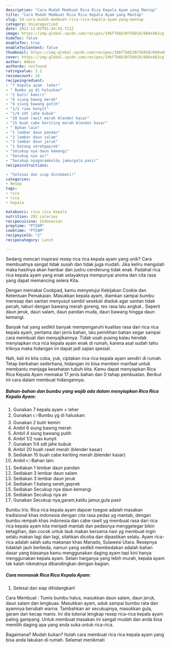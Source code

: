 ```yaml
---
description: "Cara Mudah Membuat Rica Rica Kepala Ayam yang Mantap"
title: "Cara Mudah Membuat Rica Rica Kepala Ayam yang Mantap"
slug: 54-cara-mudah-membuat-rica-rica-kepala-ayam-yang-mantap
category: Uncategorized
date: 2022-12-03T01:44:43.721Z
image: https://img-global.cpcdn.com/recipes/19bf7b6b3075b910/680x482cq70/rica-rica-kepala-ayam-foto-resep-utama.jpg
hideToc: false
enableToc: true
enableTocContent: false
thumbnail: https://img-global.cpcdn.com/recipes/19bf7b6b3075b910/680x482cq70/rica-rica-kepala-ayam-foto-resep-utama.jpg
cover: https://img-global.cpcdn.com/recipes/19bf7b6b3075b910/680x482cq70/rica-rica-kepala-ayam-foto-resep-utama.jpg
author: Admin
authorAv: notfound
ratingvalue: 3.2
reviewcount: 24
recipeingredient:
- "7 kepala ayam  leher"
- " Bumbu yg di haluskan"
- "2 butir kemiri"
- "6 siung bawng merah"
- "4 siung bawang putih"
- "1/2 ruas kunyit"
- "1/4 sdt jahe bubuk"
- "20 buah rawit merah blender kasar"
- "15 buah cabe keriting merah blender kasar"
- " Bahan lain"
- "1 lembar daun pandan"
- "3 lembar daun salam"
- "3 lembar daun jeruk"
- "1 batang serehgeprek"
- "Secukup nya daun kemangi"
- "Secukup nya air"
- "Secukup nyagaramkaldu jamurgula pasir"
recipeinstructions:

- "Selesai dan siap dinikmati!"
categories:
- Resep
tags:
- rica
- rica
- kepala

katakunci: rica rica kepala 
nutrition: 292 calories
recipecuisine: Indonesian
preptime: "PT26M"
cooktime: "PT58M"
recipeyield: "2"
recipecategory: Lunch

---
```





Sedang mencari inspirasi resep rica rica kepala ayam yang unik? Cara membuatnya sangat tidak susah dan tidak juga mudah. Jika keliru mengolah maka hasilnya akan hambar dan justru cenderung tidak enak. Padahal rica rica kepala ayam yang enak selayaknya mempunyai aroma dan cita rasa yang dapat memancing selera Kita.





Dengan memakai Cookpad, kamu menyetujui Kebijakan Cookie dan Ketentuan Pemakaian. Masukkan kepala ayam, diamkan sampai bumbu meresap dan santan menyusut sambil sesekali diaduk agar santan tidak pecah, taburi dengan bawang merah goreng, tes rasa lalu angkat.. Seperti daun jeruk, daun salam, daun pandan muda, daun bawang hingga daun kemangi.

Banyak hal yang sedikit banyak mempengaruhi kualitas rasa dari rica rica kepala ayam, pertama dari jenis bahan, lalu pemilihan bahan segar sampai cara membuat dan menyajikannya. Tidak usah pusing kalau hendak menyiapkan rica rica kepala ayam enak di rumah, karena asal sudah tahu triknya maka hidangan ini dapat jadi sajian spesial.






Nah, kali ini kita coba, yuk, ciptakan rica rica kepala ayam sendiri di rumah. Tetap berbahan sederhana, hidangan ini bisa memberi manfaat untuk membantu menjaga kesehatan tubuh kita. Kamu dapat menyiapkan Rica Rica Kepala Ayam memakai 17 jenis bahan dan 0 tahap pembuatan. Berikut ini cara dalam membuat hidangannya.

<!--inarticleads1-->

##### Bahan-bahan dan bumbu yang wajib ada dalam menyiapkan Rica Rica Kepala Ayam:

1. Gunakan 7 kepala ayam + leher
1. Gunakan  👉Bumbu yg di haluskan:
1. Gunakan 2 butir kemiri
1. Ambil 6 siung bawng merah
1. Ambil 4 siung bawang putih
1. Ambil 1/2 ruas kunyit
1. Gunakan 1/4 sdt jahe bubuk
1. Ambil 20 buah rawit merah (blender kasar)
1. Sediakan 15 buah cabe keriting merah (blender kasar)
1. Ambil  👉Bahan lain:
1. Sediakan 1 lembar daun pandan
1. Sediakan 3 lembar daun salam
1. Sediakan 3 lembar daun jeruk
1. Sediakan 1 batang sereh,geprek
1. Sediakan Secukup nya daun kemangi
1. Sediakan Secukup nya air
1. Gunakan Secukup nya,garam,kaldu jamur,gula pasir


Bumbu Iris: Rica rica kepala ayam dapoer toegoe adalah masakan tradisional khas indonesia dengan cita rasa pedas yg mantab, dengan bumbu rempah khas indonesia dan cabe rawit yg membuat rasa dari rica rica kepala ayam kita menjadi mantab dan pedasnya menggelegar bikin ketagihan, dan cocok untuk lauk makan bersama nasi yg membuat ingin selalu makan lagi dan lagi, silahkan dicoba dan dipastikan selalu. Ayam rica-rica adalah salah satu makanan khas Manado, Sulawesi Utara. Resepnya tidaklah jauh berbeda, namun yang sedikit membedakan adalah bahan dasar yang biasanya kamu menggunakan daging ayam tapi kini hanya menggunakan kepala ayam. Selain harganya yang lebih murah, kepala ayam tak kalah nikmatnya dibandingkan dengan bagian. 

<!--inarticleads2-->

##### Cara memasak Rica Rica Kepala Ayam:


1. Selesai dan siap dihidangkan!

Cara Membuat : Tumis bumbu halus, masukkan daun salam, daun jeruk, daun salam dan lengkuas. Masukkan ayam, aduk sampai bumbu rata dan ayamnya berubah warna. Tambahkan air secukupnya, masukkan gula, garam dan kecap manis. Ini dia tutorial lengkap resep rica-rica kepala ayam paling gampang. Untuk membuat masakan ini sangat mudah dan anda bisa memilih daging apa yang anda suka untuk rica-rica. 

Bagaimana? Mudah bukan? Itulah cara membuat rica rica kepala ayam yang bisa anda lakukan di rumah. Selamat menikmati
